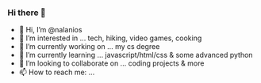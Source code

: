 ### Hi there 👋

<!--
**nalanios/nalanios** is a ✨ _special_ ✨ repository because its `README.md` (this file) appears on your GitHub profile.

Here are some ideas to get you started:
- 👋 Hi, I’m @nalanios
- 👀 I’m interested in ... software engineering, hiking, video games, cooking
- 🔭 I’m currently working on ... my cs degree
- 🌱 I’m currently learning ... javascript/html/css & some advanced python
- 👯 I’m looking to collaborate on ... coding projects & more
- 🤔 I’m looking for help with ... 
- 💬 Ask me about ...
- 📫 How to reach me: ... 
- 😄 Pronouns: ... she/her
- ⚡ Fun fact: ... 
- 👋 Hi, I’m @ta-clark
- 👀 I’m interested in ... software engineering, weightlifting, hiking, tea
- 🌱 I’m currently learning ... Computer Science
- 💞️ I’m looking to collaborate on ... coding projects
- 📫 How to reach me ... message me
- 
-->

- 👋 Hi, I’m @nalanios
- 👀 I’m interested in ... tech, hiking, video games, cooking
- 🔭 I’m currently working on ... my cs degree
- 🌱 I’m currently learning ... javascript/html/css & some advanced python
- 👯 I’m looking to collaborate on ... coding projects & more
- 📫 How to reach me: ... 

